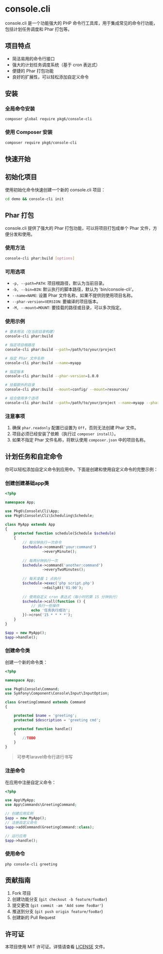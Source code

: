 # console.cli

console.cli 是一个功能强大的 PHP 命令行工具库，用于集成常见的命令行功能，包括计划任务调度和 Phar 打包等。

## 项目特点

- 简洁易用的命令行接口
- 强大的计划任务调度系统（基于 cron 表达式）
- 便捷的 Phar 打包功能
- 良好的扩展性，可以轻松添加自定义命令

## 安装

### 全局命令安装

~~~
composer global require pkg6/console-cli
~~~

### 使用 Composer 安装

```bash
composer require pkg6/console-cli
```

## 快速开始

## 初始化项目

使用初始化命令快速创建一个新的 console.cli 项目：

```bash
cd demo && console-cli init
```

## Phar 打包

console.cli 提供了强大的 Phar 打包功能，可以将项目打包成单个 Phar 文件，方便分发和使用。

### 使用方法

```bash
console-cli phar:build [options]
```

### 可用选项

- `-p, --path=PATH`: 项目根路径，默认为当前目录。
- `-b, --bin=BIN`: 默认执行的脚本路径，默认为 'bin/console-cli'。
- `--name=NAME`: 设置 Phar 文件名称，如果不提供则使用项目名称。
- `--phar-version=VERSION`: 要编译的项目版本。
- `-M, --mount=MOUNT`: 要挂载的路径或目录，可以多次指定。

### 使用示例

```bash
# 基本用法（在当前目录构建）
console-cli phar:build

# 指定项目根路径
console-cli phar:build --path=/path/to/your/project

# 指定 Phar 文件名称
console-cli phar:build --name=myapp

# 指定版本
console-cli phar:build --phar-version=1.0.0

# 挂载额外的目录
console-cli phar:build --mount=config/ --mount=resources/

# 组合使用多个选项
console-cli phar:build --path=/path/to/your/project --name=myapp --phar-version=1.0.0 --mount=config/
```

### 注意事项

1. 确保 `phar.readonly` 配置已设置为 `Off`，否则无法创建 Phar 文件。
2. 项目必须已经安装了依赖（执行过 `composer install`）。
3. 如果不指定 Phar 文件名称，将默认使用 `composer.json` 中的项目名称。

## 计划任务和自定命令

你可以轻松添加自定义命令到应用中。下面是创建和使用自定义命令的完整示例：

### 创建创建基础app类

~~~php
<?php

namespace App;

use Pkg6\Console\Cli\App;
use Pkg6\Console\Cli\Scheduling\Schedule;

class MyApp extends App
{
    protected function schedule(Schedule $schedule)
    {
        // 每分钟执行一次命令
        $schedule->command('your:command')
                 ->everyMinute();
                  
        // 每两分钟执行一次
        $schedule->command('another:command')
                 ->everyTwoMinutes();
                  
        // 每天凌晨 1 点执行
        $schedule->exec('php script.php')
                 ->dailyAt('01:00');
                  
        // 使用自定义 cron 表达式（每小时的第 15 分钟执行）
        $schedule->call(function () {
            // 执行一些操作
            echo '任务执行成功';
        })->cron('15 * * * *');
    }
}

$app = new MyApp();
$app->handle();
~~~

### 创建命令类

创建一个新的命令类：

```php
<?php

namespace App;

use Pkg6\Console\Command;
use Symfony\Component\Console\Input\InputOption;

class GreetingCommand extends Command
{

    protected $name = 'greeting';
    protected $description = 'greeting cmd';

    protected function handle()
    {
        //TODO
    }
}
```

> 可参考laravel命令行进行书写

### 注册命令

在应用中注册自定义命令：

```php
<?php

use App\MyApp;
use App\Commands\GreetingCommand;

// 创建应用实例
$app = new MyApp();
// 注册自定义命令
$app->addCommand(GreetingCommand::class);

// 运行应用
$app->handle();
```

### 使用命令

~~~
php console-cli greeting
~~~

## 贡献指南

1. Fork 项目
2. 创建功能分支 (`git checkout -b feature/fooBar`)
3. 提交更改 (`git commit -am 'Add some fooBar'`)
4. 推送到分支 (`git push origin feature/fooBar`)
5. 创建新的 Pull Request

## 许可证

本项目使用 MIT 许可证。详情请查看 [LICENSE](LICENSE) 文件。
